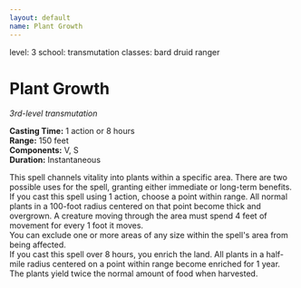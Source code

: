 ```yaml
---
layout: default
name: Plant Growth
---
```

level: 3
school: transmutation
classes: bard
         druid
         ranger

# Plant Growth 
_3rd-level transmutation_ 

**Casting Time:** 1 action or 8 hours    
**Range:** 150 feet    
**Components:** V, S    
**Duration:** Instantaneous 

This spell channels vitality into plants within a specific area. There are two possible uses for the spell, granting either immediate or long-term benefits.    
If you cast this spell using 1 action, choose a point within range. All normal plants in a 100-foot radius centered on that point become thick and overgrown. A creature moving through the area must spend 4 feet of movement for every 1 foot it moves.    
You can exclude one or more areas of any size within the spell's area from being affected.    
If you cast this spell over 8 hours, you enrich the land. All plants in a half-mile radius centered on a point within range become enriched for 1 year. The plants yield twice the normal amount of food when harvested. 